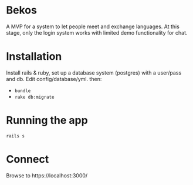 # Bekos

A MVP for a system to let people meet and exchange languages. At this stage, only the login system works with limited demo functionality for chat.

# Installation

Install rails & ruby, set up a database system (postgres) with a user/pass and db. Edit config/database/yml. then:

* `bundle`
* `rake db:migrate`

# Running the app

`rails s`

# Connect

Browse to https://localhost:3000/
